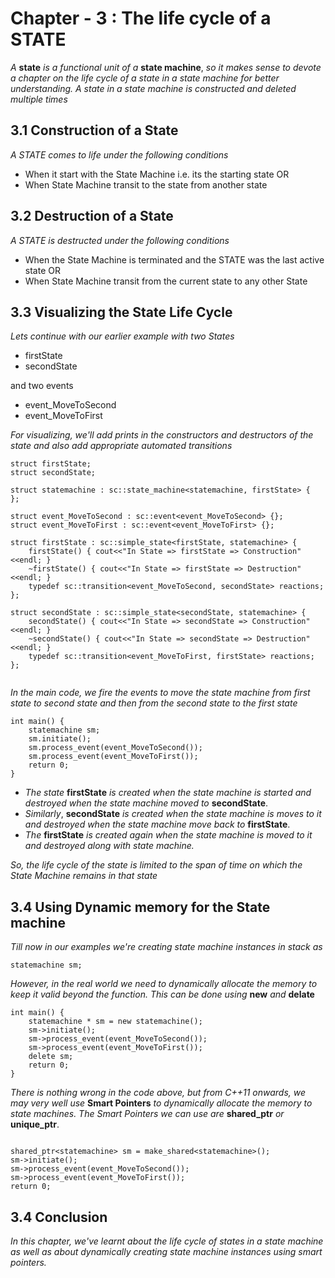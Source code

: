 # Chapter - 3 : The life cycle of a STATE

_A_ __state__ _is a functional unit of a_ __state machine__, _so it makes sense to devote a chapter on the life cycle of a state in a state machine for better understanding. A state in a state machine is constructed and deleted multiple times_

##  3.1 Construction of a State

_A STATE comes to life under the following conditions_

- When it start with the State Machine i.e. its the starting state  OR
- When State Machine transit to the state from another state

## 3.2 Destruction of a State

_A STATE is destructed under the following conditions_

- When the State Machine is terminated and the STATE was the last active state OR
- When State Machine transit from the current state to any other State

## 3.3 Visualizing the State Life Cycle

_Lets continue with our earlier example with two States_

- firstState
- secondState

and two events

- event_MoveToSecond
- event_MoveToFirst

_For visualizing, we'll add prints in the constructors and destructors of the state and also add appropriate automated transitions_

```
struct firstState;
struct secondState;

struct statemachine : sc::state_machine<statemachine, firstState> {
};

struct event_MoveToSecond : sc::event<event_MoveToSecond> {};
struct event_MoveToFirst : sc::event<event_MoveToFirst> {};

struct firstState : sc::simple_state<firstState, statemachine> {
    firstState() { cout<<"In State => firstState => Construction"<<endl; }
    ~firstState() { cout<<"In State => firstState => Destruction"<<endl; }
    typedef sc::transition<event_MoveToSecond, secondState> reactions;
};

struct secondState : sc::simple_state<secondState, statemachine> {
    secondState() { cout<<"In State => secondState => Construction"<<endl; }
    ~secondState() { cout<<"In State => secondState => Destruction"<<endl; }
    typedef sc::transition<event_MoveToFirst, firstState> reactions;
};


```
_In the main code, we fire the events to move the state machine from first state to second state and then from the second state to the first state_

```
int main() {
    statemachine sm;
    sm.initiate();
    sm.process_event(event_MoveToSecond());
    sm.process_event(event_MoveToFirst());
    return 0;
}

```
- _The state_ __firstState__ _is created when the state machine is started and destroyed when the state machine moved to_ __secondState__.
- _Similarly_, __secondState__ _is created when the state machine is moves to it and destroyed when the state machine move back to_ __firstState__.
- _The_ __firstState__ _is created again when the state machine is moved to it and destroyed along with state machine._

_So, the life cycle of the state is limited to the span of time on which the State Machine remains in that state_

## 3.4 Using Dynamic memory for the State machine

_Till now in our examples we're creating state machine instances in stack as_
```
statemachine sm;

```
_However, in the real world we need to dynamically allocate the memory to keep it valid beyond the function. This can be done using_ __new__ _and_ __delate__
```
int main() {
    statemachine * sm = new statemachine();
    sm->initiate();
    sm->process_event(event_MoveToSecond());
    sm->process_event(event_MoveToFirst());
    delete sm;
    return 0;
}

```
_There is nothing wrong in the code above, but from C++11 onwards, we may very well use_ __Smart Pointers__ _to dynamically allocate the memory to state machines. The Smart Pointers we can use are_ __shared_ptr__ _or_ __unique_ptr__.

```

shared_ptr<statemachine> sm = make_shared<statemachine>();
sm->initiate();
sm->process_event(event_MoveToSecond());
sm->process_event(event_MoveToFirst());
return 0;
```
## 3.4 Conclusion

_In this chapter, we've learnt about the life cycle of states in a state machine as well as about dynamically creating state machine instances using smart pointers._
